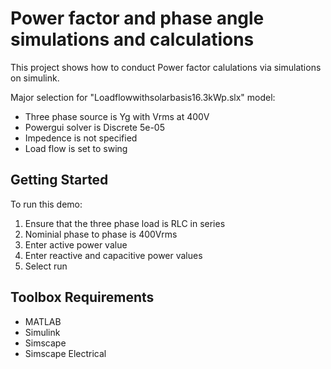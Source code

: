 # Power factor and phase angle simulations and calculations

This project shows how to conduct Power factor calulations via simulations on simulink.

Major selection for "Loadflowwithsolarbasis16.3kWp.slx" model:

- Three phase source is Yg with Vrms at 400V
- Powergui solver is Discrete 5e-05
- Impedence is not specified
- Load flow is set to swing

## Getting Started

To run this demo:
1. Ensure that the three phase load is RLC in series
2. Nominial phase to phase is 400Vrms
3. Enter active power value
4. Enter reactive and capacitive power values
5. Select run

## Toolbox Requirements
- MATLAB
- Simulink
- Simscape
- Simscape Electrical

